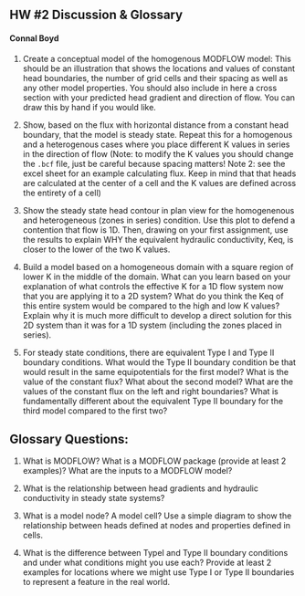 ## HW #2 Discussion & Glossary

#### Connal Boyd

1. Create a conceptual model of the homogenous MODFLOW model: This should be an illustration that shows the locations and values of constant head boundaries, the number of grid cells and their spacing as well as any other model properties. You should also include in here a cross section with your predicted head gradient and direction of flow.  You can draw this by hand if you would like. 



2. Show, based on the flux with horizontal distance from a constant head boundary, that the model is steady state.  Repeat this for a homogenous and a heterogenous cases where you place different K values in series in the direction of flow (Note: to modify the K values you should change the `.bcf` file, just be careful because spacing matters!  Note 2: see the excel sheet for an example calculating flux. Keep in mind that that heads are calculated at the center of a cell and the K values are defined across the entirety of a cell)

3. Show the steady state head contour in plan view for the homogenenous and heterogeneous (zones in series) condition.  Use this plot to defend a contention that flow is 1D.  Then, drawing on your first assignment, use the results to explain WHY the equivalent hydraulic conductivity, Keq, is closer to the lower of the two K values.

4. Build a model based on a homogeneous domain with a square region of lower K in the middle of the domain.  What can you learn based on your explanation of what controls the effective K for a 1D flow system now that you are applying it to a 2D system?  What do you think the Keq of this entire system would be compared to the high and low K values?  Explain why it is much more difficult to develop a direct solution for this 2D system than it was for a 1D system (including the zones placed in series). 
   
5. For steady state conditions, there are equivalent Type I and Type II boundary conditions.  What would the Type II boundary condition be that would result in the same equipotentials for the first model?  What is the value of the constant flux?  What about the second model?  What are the values of the constant flux on the left and right boundaries?  What is fundamentally different about the equivalent Type II boundary for the third model compared to the first two? 

## Glossary Questions:
1. What is MODFLOW?  What is a MODFLOW package (provide at least 2 examples)?  What are the inputs to a MODFLOW model?
   
2. What is the relationship between head gradients and hydraulic conductivity in steady state systems? 

3. What is a model node?  A model cell?  Use a simple diagram to show the relationship between heads defined at nodes and properties defined in cells.
   
4. What is the difference between TypeI and Type II boundary conditions and under what conditions might you use each? Provide at least 2 examples for locations where we might use Type I or Type II boundaries to represent a feature in the real world. 